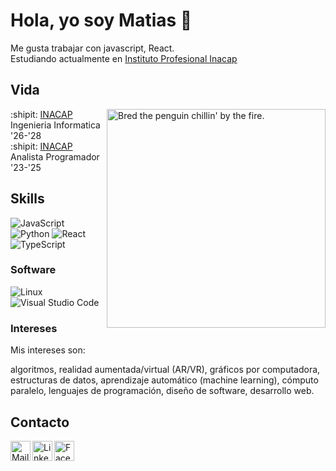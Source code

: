 # Hola, yo soy Matias  :wave:

Me gusta trabajar con javascript, React.  
Estudiando actualmente en [Instituto Profesional Inacap]

[Instituto Profesional Inacap]: https://portales.inacap.cl/

## Vida
<img align="right" alt="Bred the penguin chillin' by the fire." width="350" src="img/Fire.gif" />

:shipit: [INACAP] Ingenieria Informatica '26-'28<br>
:shipit: [INACAP] Analista Programador '23-'25

[INACAP]: https://portales.inacap.cl/

## Skills

![JavaScript](https://img.shields.io/badge/JavaScript-F7DF1E?logo=javascript&logoColor=black&style=for-the-badge)
![Python](https://img.shields.io/badge/Python-3776AB?logo=python&logoColor=white&style=for-the-badge)
![React](https://img.shields.io/badge/React-61DAFB?logo=react&logoColor=black&style=for-the-badge)
![TypeScript](https://img.shields.io/badge/TypeScript-3178C6?logo=typescript&logoColor=white&style=for-the-badge)


### Software

![Linux](https://img.shields.io/badge/Linux-FCC624?logo=Linux&logoColor=black&style=for-the-badge)
![Visual Studio Code](https://img.shields.io/badge/VSCode-007ACC?logo=visualstudiocode&logoColor=white&style=for-the-badge)

### Intereses

Mis intereses son:

algoritmos, realidad aumentada/virtual (AR/VR), gráficos por computadora, estructuras de datos, aprendizaje automático (machine learning), cómputo paralelo, lenguajes de programación, diseño de software, desarrollo web.

## Contacto
<a href="mailto:mmunozs1996@gmail.com">
    <img height="32" align="left" alt="Mail" src="https://img.icons8.com/?size=1x&id=P7UIlhbpWzZm&format=png" />
</a>
<a href="https://www.linkedin.com/in/matias-andres-mu%C3%B1oz-soto-2aa9ab263/">
    <img height="32" align="left" alt="Linkedin" src="https://img.icons8.com/?size=512&id=13930&format=png" />
</a> 
<a href="https://www.facebook.com/Maaaatiasss/">
    <img height="32" align="left" alt="Facebook" src="https://img.icons8.com/?size=512&id=uLWV5A9vXIPu&format=png" />
</a> 

